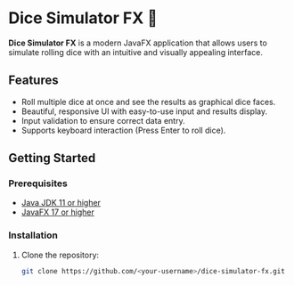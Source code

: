 # Dice Simulator FX 🎲  

**Dice Simulator FX** is a modern JavaFX application that allows users to simulate rolling dice with an intuitive and visually appealing interface.  

## Features  
- Roll multiple dice at once and see the results as graphical dice faces.
- Beautiful, responsive UI with easy-to-use input and results display.
- Input validation to ensure correct data entry.
- Supports keyboard interaction (Press Enter to roll dice).

## Getting Started  

### Prerequisites  
- [Java JDK 11 or higher](https://www.oracle.com/java/technologies/javase-jdk11-downloads.html)  
- [JavaFX 17 or higher](https://openjfx.io/)  

### Installation  
1. Clone the repository:  
   ```bash
   git clone https://github.com/<your-username>/dice-simulator-fx.git
